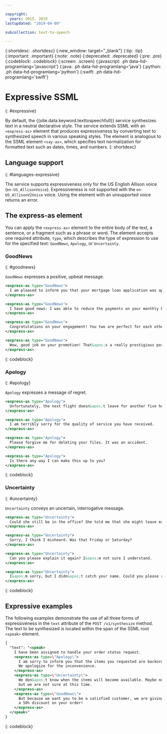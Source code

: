 ```yaml
---

copyright:
  years: 2015, 2019
lastupdated: "2019-04-09"

subcollection: text-to-speech

---
```


{:shortdesc: .shortdesc}
{:new_window: target="_blank"}
{:tip: .tip}
{:important: .important}
{:note: .note}
{:deprecated: .deprecated}
{:pre: .pre}
{:codeblock: .codeblock}
{:screen: .screen}
{:javascript: .ph data-hd-programlang='javascript'}
{:java: .ph data-hd-programlang='java'}
{:python: .ph data-hd-programlang='python'}
{:swift: .ph data-hd-programlang='swift'}

# Expressive SSML
{: #expressive}

By default, the {{site.data.keyword.texttospeechfull}} service synthesizes text in a neutral declarative style. The service extends SSML with an `<express-as>` element that produces expressiveness by converting text to synthesized speech in various speaking styles. The element is analogous to the SSML element `<say-as>`, which specifies text normalization for formatted text such as dates, times, and numbers.
{: shortdesc}

## Language support
{: #languages-expressive}

The service supports expressiveness only for the US English Allison voice (`en-US_AllisonVoice`). Expressiveness is not supported with the `en-US_AllisonV2Voice` voice. Using the element with an unsupported voice returns an error.

## The express-as element

You can apply the `<express-as>` element to the entire body of the text, a sentence, or a fragment such as a phrase or word. The element accepts one required attribute, `type`, which describes the type of expression to use for the specified text: `GoodNews`, `Apology`, or `Uncertainty`.

### GoodNews
{: #goodnews}

`GoodNews` expresses a positive, upbeat message.

```xml
<express-as type="GoodNews">
  I am pleased to inform you that your mortgage loan application was approved.
</express-as>

<express-as type="GoodNews">
  I have good news: I was able to reduce the payments on your monthly bill!
</express-as>

<express-as type="GoodNews">
  Congratulations on your engagement! You two are perfect for each other!
</express-as>

<express-as type="GoodNews">
  Wow, good job on your promotion! That&apos;s a really prestigious position!
</express-as>
```
{: codeblock}

### Apology
{: #apology}

`Apology` expresses a message of regret.

```xml
<express-as type="Apology">
  Unfortunately, the next flight doesn&apos;t leave for another five hours.
</express-as>

<express-as type="Apology">
  I am terribly sorry for the quality of service you have received.
</express-as>

<express-as type="Apology">
  Please forgive me for deleting your files. It was an accident.
</express-as>

<express-as type="Apology">
  Is there any way I can make this up to you?
</express-as>
```
{: codeblock}

### Uncertainty
{: #uncertainty}

`Uncertainty` conveys an uncertain, interrogative message.

```xml
<express-as type="Uncertainty">
  Could she still be in the office? She told me that she might leave early.
</express-as>

<express-as type="Uncertainty">
  Sorry, I think I misheard. Was that Friday or Saturday?
</express-as>

<express-as type="Uncertainty">
  Can you please explain it again? I&apos;m not sure I understand.
</express-as>

<express-as type="Uncertainty">
  I&apos;m sorry, but I didn&apos;t catch your name. Could you please repeat it?
</express-as>
```
{: codeblock}

## Expressive examples

The following examples demonstrate the use of all three forms of expressiveness in the `text` attribute of the `POST /v1/synthesize` method. The text to be synthesized is located within the span of the SSML root `<speak>` element.

```xml
{
  "text": "<speak>
    I have been assigned to handle your order status request.
    <express-as type=\"Apology\">
      I am sorry to inform you that the items you requested are backordered.
      We apologize for the inconvenience.
    </express-as>
    <express-as type=\"Uncertainty\">
      We don&apos;t know when the items will become available. Maybe next week,
      but we are not sure at this time.
    </express-as>
    <express-as type=\"GoodNews\">
      But because we want you to be a satisfied customer, we are giving you
      a 50% discount on your order!
    </express-as>
  </speak>"
}
```
{: codeblock}
